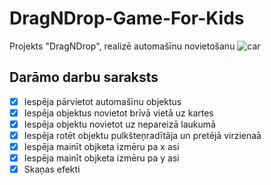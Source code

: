 # DragNDrop-Game-For-Kids
Projekts "DragNDrop", realizē automašīnu novietošanu
![car](https://thenounproject.com/api/private/icons/1062422/edit/?backgroundShape=SQUARE&backgroundShapeColor=%23000000&backgroundShapeOpacity=0&exportSize=752&flipX=false&flipY=false&foregroundColor=%23000000&foregroundOpacity=1&imageFormat=png&rotation=0&token=gAAAAABkbGFsXx2lPLV0bB21Lwi4edDNU1j2KMP9f6YDT96Nm80QAEqs1EAyHwRCMZ7be0dYAUgAR2cSBzbMw0y29JQQE3Zqbg%3D%3D)
## Darāmo darbu saraksts
- [x] Iespēja pārvietot automašīnu objektus
- [x] Iespēja objektus novietot brīvā vietā uz kartes
- [x] Iespēja objektu novietot uz nepareizā laukumā
- [x] Iespēja rotēt objektu pulkšteņradītāja un pretējā virzienaā
- [x] Iespēja mainīt objketa izmēru pa x asi
- [x] Iespēja mainīt objketa izmēru pa y asi
- [x] Skaņas efekti
